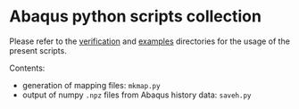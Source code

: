 # Abaqus python scripts collection

Please refer to the [verification](../verification) and
[examples](../examples) directories for the usage of the present
scripts.

Contents:

- generation of mapping files: `mkmap.py`
- output of numpy `.npz` files from Abaqus history data: `saveh.py`
